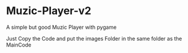 # Muzic-Player-v2
A simple but good Muzic Player with pygame

Just Copy the Code and put the images Folder in the same folder as the MainCode
